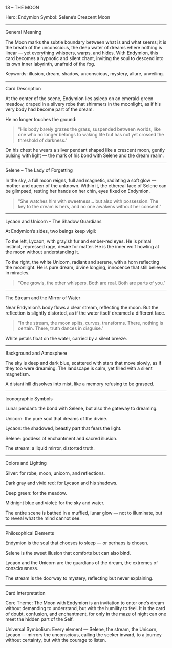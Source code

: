 18 – THE MOON

Hero: Endymion
Symbol: Selene’s Crescent Moon


---

General Meaning

The Moon marks the subtle boundary between what is and what seems; it is the breath of the unconscious, the deep water of dreams where nothing is linear — yet everything whispers, warps, and hides.
With Endymion, this card becomes a hypnotic and silent chant, inviting the soul to descend into its own inner labyrinth, unafraid of the fog.

Keywords: illusion, dream, shadow, unconscious, mystery, allure, unveiling.


---

Card Description

At the center of the scene, Endymion lies asleep on an emerald-green meadow,
draped in a silvery robe that shimmers in the moonlight, as if his very body had become part of the dream.

He no longer touches the ground:

> "His body barely grazes the grass, suspended between worlds, like one who no longer belongs to waking life but has not yet crossed the threshold of darkness."



On his chest he wears a silver pendant shaped like a crescent moon, gently pulsing with light — the mark of his bond with Selene and the dream realm.


---

Selene – The Lady of Forgetting

In the sky, a full moon reigns, full and magnetic, radiating a soft glow — mother and queen of the unknown.
Within it, the ethereal face of Selene can be glimpsed, resting her hands on her chin, eyes fixed on Endymion.

> "She watches him with sweetness... but also with possession. The key to the dream is hers, and no one awakens without her consent."




---

Lycaon and Unicorn – The Shadow Guardians

At Endymion’s sides, two beings keep vigil:

To the left, Lycaon, with grayish fur and ember-red eyes.
He is primal instinct, repressed rage, desire for matter.
He is the inner wolf howling at the moon without understanding it.

To the right, the white Unicorn, radiant and serene, with a horn reflecting the moonlight.
He is pure dream, divine longing, innocence that still believes in miracles.

> "One growls, the other whispers. Both are real. Both are parts of you."




---

The Stream and the Mirror of Water

Near Endymion’s body flows a clear stream, reflecting the moon. But the reflection is slightly distorted, as if the water itself dreamed a different face.

> "In the stream, the moon splits, curves, transforms.
There, nothing is certain. There, truth dances in disguise."



White petals float on the water, carried by a silent breeze.


---

Background and Atmosphere

The sky is deep and dark blue, scattered with stars that move slowly, as if they too were dreaming.
The landscape is calm, yet filled with a silent magnetism.

A distant hill dissolves into mist, like a memory refusing to be grasped.


---

Iconographic Symbols

Lunar pendant: the bond with Selene, but also the gateway to dreaming.

Unicorn: the pure soul that dreams of the divine.

Lycaon: the shadowed, beastly part that fears the light.

Selene: goddess of enchantment and sacred illusion.

The stream: a liquid mirror, distorted truth.



---

Colors and Lighting

Silver: for robe, moon, unicorn, and reflections.

Dark gray and vivid red: for Lycaon and his shadows.

Deep green: for the meadow.

Midnight blue and violet: for the sky and water.


The entire scene is bathed in a muffled, lunar glow — not to illuminate, but to reveal what the mind cannot see.


---

Philosophical Elements

Endymion is the soul that chooses to sleep — or perhaps is chosen.

Selene is the sweet illusion that comforts but can also bind.

Lycaon and the Unicorn are the guardians of the dream, the extremes of consciousness.

The stream is the doorway to mystery, reflecting but never explaining.


---

Card Interpretation

Core Theme:
The Moon with Endymion is an invitation to enter one’s dream without demanding to understand, but with the humility to feel.
It is the card of doubt, confusion, and enchantment, for only in the maze of night can one meet the hidden part of the Self.

Universal Symbolism:
Every element — Selene, the stream, the Unicorn, Lycaon — mirrors the unconscious, calling the seeker inward, to a journey without certainty, but with the courage to listen.

